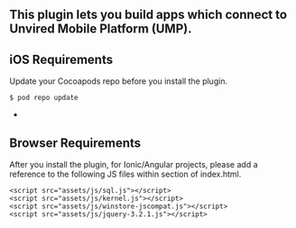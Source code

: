 
This plugin lets you build apps which connect to Unvired Mobile Platform (UMP).
-
iOS Requirements
-
Update your Cocoapods repo before you install the plugin.
```
$ pod repo update
```
-
Browser Requirements
-
After you install the plugin, for Ionic/Angular projects, please add a reference to the following JS files within <head></head> section of index.html.
```
<script src="assets/js/sql.js"></script>
<script src="assets/js/kernel.js"></script>
<script src="assets/js/winstore-jscompat.js"></script>
<script src="assets/js/jquery-3.2.1.js"></script>
```